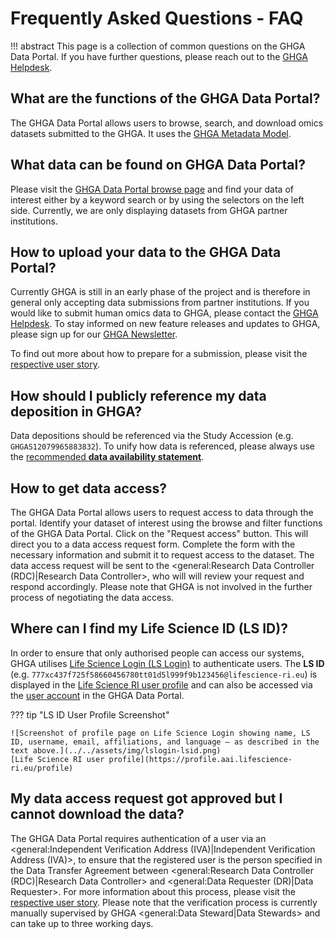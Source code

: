 # Frequently Asked Questions - FAQ

!!! abstract
    This page is a collection of common questions on the GHGA Data Portal. If you have further questions, please reach out to the [GHGA Helpdesk](mailto:contact@ghga.de).


## What are the functions of the GHGA Data Portal?

The GHGA Data Portal allows users to browse, search, and download omics datasets submitted to the GHGA. It uses the [GHGA Metadata Model](metadata/overview.md).

## What data can be found on GHGA Data Portal?

Please visit the [GHGA Data Portal browse page](https://data.ghga.de/browse) and find your data of interest either by a keyword search or by using the selectors on the left side. Currently, we are only displaying datasets from GHGA partner institutions.

## How to upload your data to the GHGA Data Portal?

Currently GHGA is still in an early phase of the project and is therefore in general only accepting data submissions from partner institutions. If you would like to submit human omics data to GHGA, please contact the [GHGA Helpdesk](mailto:contact@ghga.de). To stay informed on new feature releases and updates to GHGA, please sign up for our [GHGA Newsletter](https://tbaa572aa.emailsys1a.net/23/6075/28001ae512/subscribe/form.html?_g=1646818058). 

To find out more about how to prepare for a submission, please visit the [respective user story](user_stories/submission/submitting_data.md).

## How should I publicly reference my data deposition in GHGA?

Data depositions should be referenced via the Study Accession (e.g. `GHGAS12079965883832`). To unify how data is referenced, please always use the [recommended **data availability statement**](user_stories/submission/data_availability_statement.md).

## How to get data access?

The GHGA Data Portal allows users to request access to data through the portal. Identify your dataset of interest using the browse and filter functions of the GHGA Data Portal. Click on the "Request access" button. This will direct you to a data access request form. Complete the form with the necessary information and submit it to request access to the dataset. The data access request will be sent to the <general:Research Data Controller (RDC)|Research Data Controller>, who will will review your request and respond accordingly. Please note that GHGA is not involved in the further process of negotiating the data access.

## Where can I find my Life Science ID (LS ID)?

In order to ensure that only authorised people can access our systems, GHGA utilises [Life Science Login (LS Login)](https://lifescience-ri.eu/ls-login/) to authenticate users. The **LS ID** (e.g. `777xc437f725f58660456780tt01d5l999f9b123456@lifescience-ri.eu`) is displayed in the [Life Science RI user profile](https://profile.aai.lifescience-ri.eu/profile) and can also be accessed via the [user account](https://data.ghga.de/account) in the GHGA Data Portal.

??? tip "LS ID User Profile Screenshot"

    ![Screenshot of profile page on Life Science Login showing name, LS ID, username, email, affiliations, and language – as described in the text above.](../../assets/img/lslogin-lsid.png)
    [Life Science RI user profile](https://profile.aai.lifescience-ri.eu/profile)


## My data access request got approved but I cannot download the data?

The GHGA Data Portal requires authentication of a user via an <general:Independent Verification Address (IVA)|Independent Verification Address (IVA)>, to ensure that the registered user is the person specified in the Data Transfer Agreement between <general:Research Data Controller (RDC)|Research Data Controller> and <general:Data Requester (DR)|Data Requester>. For more information about this process, please visit the [respective user story](user_stories/submission/accessing_data.md). Please note that the verification process is currently manually supervised by GHGA <general:Data Steward|Data Stewards> and can take up to three working days.